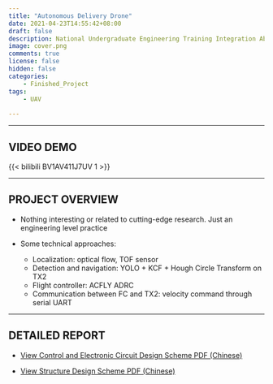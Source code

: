 ```yaml
---
title: "Autonomous Delivery Drone"
date: 2021-04-23T14:55:42+08:00
draft: false
description: National Undergraduate Engineering Training Integration Ability Competition (2021)
image: cover.png
comments: true
license: false
hidden: false
categories:
    - Finished_Project
tags:
    - UAV
     
---
```


---
## VIDEO DEMO

{{< bilibili BV1AV411J7UV 1 >}}

---
## PROJECT OVERVIEW

* Nothing interesting or related to cutting-edge research. Just an engineering level practice

* Some technical approaches:
    * Localization: optical flow, TOF sensor
    * Detection and navigation: YOLO + KCF + Hough Circle Transform on TX2
    * Flight controller: ACFLY ADRC
    * Communication between FC and TX2: velocity command through serial UART

---
## DETAILED REPORT

* [View Control and Electronic Circuit Design Scheme PDF (Chinese)](https://github.com/ErcBunny/sharedDocs/raw/main/Autonomous%20Delivery%20Drone%20electric-control%20report.pdf)

* [View Structure Design Scheme PDF (Chinese)](https://github.com/ErcBunny/sharedDocs/raw/main/Autonomous%20Delivery%20Drone%20hardware%20report.pdf)
